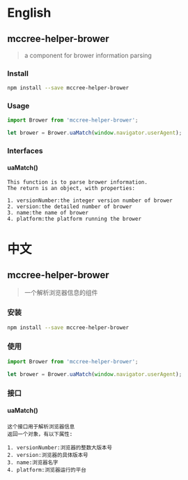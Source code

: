 # English
## mccree-helper-brower
> a component for brower information parsing

### Install
```sh
npm install --save mccree-helper-brower
```

### Usage
```javascript
import Brower from 'mccree-helper-brower';
```
```javascript
let brower = Brower.uaMatch(window.navigator.userAgent);
```


### Interfaces

#### uaMatch()
    This function is to parse brower information.
    The return is an object, with properties:
    
    1. versionNumber:the integer version number of brower
    2. version:the detailed number of brower
    3. name:the name of brower
    4. platform:the platform running the brower
      
# 中文

## mccree-helper-brower
> 一个解析浏览器信息的组件

### 安装
```sh
npm install --save mccree-helper-brower
```

### 使用
```javascript
import Brower from 'mccree-helper-brower';
```
```javascript
let brower = Brower.uaMatch(window.navigator.userAgent);
```


### 接口

#### uaMatch()
    这个接口用于解析浏览器信息
    返回一个对象，有以下属性:
    
    1. versionNumber:浏览器的整数大版本号
    2. version:浏览器的具体版本号
    3. name:浏览器名字
    4. platform:浏览器运行的平台